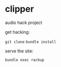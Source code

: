 # clipper
audio hack project

get hacking:

`git clone`
`bundle install`

serve the site:

`bundle exec rackup`
